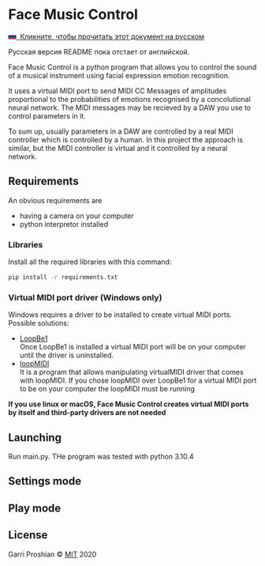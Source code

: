 # Face Music Control

[<img src = ".\READMEmaterials\flags\ru.svg" width="16" height="12">&nbsp; Кликните, чтобы прочитать этот документ на русском](README.ru.md)

Русская версия README пока отстает от английской.

Face Music Control is a python program that allows you to control the sound of a musical instrument using facial expression emotion recognition.

It uses a virtual MIDI port to send MIDI CC Messages of amplitudes proportional to the probabilities of emotions recognised by a concolutional neural network. The MIDI messages may be recieved by a DAW you use to control parameters in it.

To sum up, usually parameters in a DAW are controlled by a real MIDI controller which is controlled by a human. In this project the approach is similar, but the MIDI controller is virtual and it controlled by a neural network. 

## Requirements

An obvious requirements are
* having a camera on your computer
* python interpretor installed

### Libraries
Install all the required libraries with this command:

```bash
pip install -r requirements.txt
```

### Virtual MIDI port driver **(Windows only)**
Windows requires a driver to be installed to create virtual MIDI ports. Possible solutions:
* [LoopBe1](https://www.nerds.de/en/download.html)
<br> Once LoopBe1 is installed a virtual MIDI port will be on your computer until the driver is uninstalled.
* [loopMIDI](https://www.tobias-erichsen.de/software/loopmidi.html)
<br> It is a program that allows manipulating virtualMIDI driver that comes with loopMIDI. If you chose loopMIDI over LoopBe1 for a virtual MIDI port to be on your computer the loopMIDI must be running


**If you use linux or macOS, Face Music Control creates virtual MIDI ports by itself and third-party drivers are not needed**

## Launching

Run main.py. THe program was tested with python 3.10.4

## Settings mode

## Play mode
<!--
## Использование


## Contributing
Pull requests are welcome. For major changes, please open an issue first to discuss what you would like to change.

Please make sure to update tests as appropriate.
-->
## License
Garri Proshian © [MIT](https://choosealicense.com/licenses/mit/) 2020
